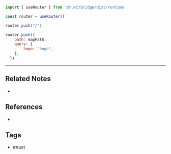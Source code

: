 ```js
import { useRouter } from '@nuxt/bridge/dist/runtime'

const router = useRouter()

router.push("/")

router.push({
    path: mapPath,
    query: {
		hoge: "hoge",
    },
  })
```

---
## Related Notes
- 

## References
- 

## Tags
- #nuxt